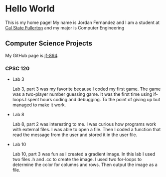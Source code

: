 # Hello World

This is my home page! My name is Jordan Fernandez and I am a student at [Cal State Fullerton](http://www.fullerton.edu/) and my major is Computer Engineering 
## Computer Science Projects

My GitHub page is [jf-894](http://github.com/jf-894).

### CPSC 120

*  Lab 3

    Lab 3, part 3 was my favorite because I coded my first game. The game was a two-player number guessing game. It was the first time using if-loops.I spent hours coding and debugging. To the point of giving up but managed to make it work.

* Lab 8

    Lab 8, part 2 was interesting to me. I was curious how programs work with external files. I was able to open a file. Then I coded a function that read the message from the user and stored it in the user file.

* Lab 10

    Lab 10, part 3 was fun as I created a gradient image. In this lab I used two files .h and .cc to create the image. I used two for-loops to determine the color for columns and rows. Then output the image as a file.
